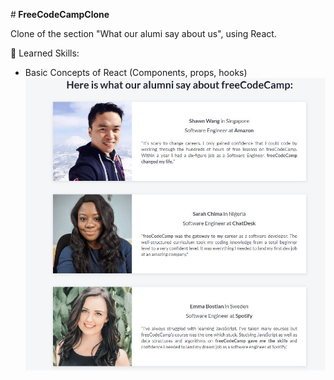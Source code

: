 #<strong> FreeCodeCampClone</strong>

<p>Clone of the section "What our alumi say about us", using React.</p>

🔎 Learned Skills: 
* Basic Concepts of React (Components, props, hooks)
![](imagenes/Captura.JPG)
